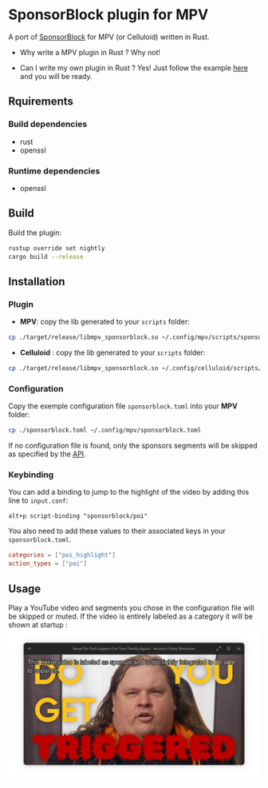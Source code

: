 # SponsorBlock plugin for MPV
A port of [SponsorBlock](https://github.com/ajayyy/SponsorBlock) for MPV (or Celluloid) written in Rust.

- Why write a MPV plugin in Rust ?
Why not!

- Can I write my own plugin in Rust ?
Yes! Just follow the example [here](https://crates.io/crates/mpv-client) and you will be ready.

## Rquirements
### Build dependencies
- rust
- openssl
### Runtime dependencies
- openssl

## Build
Build the plugin:
```bash
rustup override set nightly
cargo build --release
```

## Installation
### Plugin
- **MPV**: copy the lib generated to your `scripts` folder:
```bash
cp ./target/release/libmpv_sponsorblock.so ~/.config/mpv/scripts/sponsorblock.so
```
- **Celluloid** : copy the lib generated to your `scripts` folder:
```bash
cp ./target/release/libmpv_sponsorblock.so ~/.config/celluloid/scripts/sponsorblock.so
```

### Configuration
Copy the exemple configuration file `sponsorblock.toml` into your **MPV** folder:
```bash
cp ./sponsorblock.toml ~/.config/mpv/sponsorblock.toml
```

If no configuration file is found, only the sponsors segments will be skipped as specified by the [API](https://wiki.sponsor.ajay.app/w/API_Docs).

### Keybinding
You can add a binding to jump to the highlight of the video by adding this line to `input.conf`:
```
alt+p script-binding "sponsorblock/poi"
```

You also need to add these values to their associated keys in your `sponsorblock.toml`.
```toml
categories = ["poi_highlight"]
action_types = ["poi"]
```

## Usage
Play a YouTube video and segments you chose in the configuration file will be skipped or muted. If the video is entirely labeled as a category it will be shown at startup :
![celluloid](images/celluloid.png)
